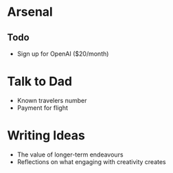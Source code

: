 # Arsenal
## Todo
  - Sign up for OpenAI ($20/month)

# Talk to Dad
  - Known travelers number
  - Payment for flight

# Writing Ideas
  - The value of longer-term endeavours
  - Reflections on what engaging with creativity creates
